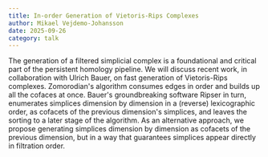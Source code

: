 ```yaml
---
title: In-order Generation of Vietoris-Rips Complexes
author: Mikael Vejdemo-Johansson
date: 2025-09-26
category: talk
---
```


The generation of a filtered simplicial complex is a foundational and critical part of the persistent homology pipeline. We will discuss recent work, in collaboration with Ulrich Bauer, on fast generation of Vietoris-Rips complexes. Zomorodian's algorithm consumes edges in order and builds up all the cofaces at once. Bauer's groundbreaking software Ripser in turn, enumerates simplices dimension by dimension in a (reverse) lexicographic order, as cofacets of the previous dimension's simplices, and leaves the sorting to a later stage of the algorithm. As an alternative approach, we propose generating simplices dimension by dimension as cofacets of the previous dimension, but in a way that guarantees simplices appear directly in filtration order. 
